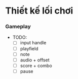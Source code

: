 # Thiết kế lối chơi
### Gameplay
- TODO: 
	- [ ] input handle 
	- [ ] playfield
	- [ ] note
	- [ ] audio + offset
	- [ ] score + combo
	- [ ] pause